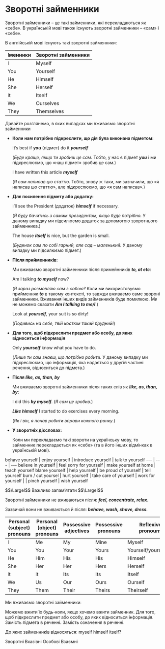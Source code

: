 # Зворотнi займенники


<span class="p1">Зворотні займенники</span> – це такі займенники, які перекладаються як «себе». В українській мові також існують зворотні займенники – «сам» і «себе».

В англійській мові існують такі зворотні займенники:

|Іменники|Зворотні займенники|
|---|---|
| I | Myself |
| You | Yourself |
| He | Himself |
| She | Herself |
| It | Itself |
| We | Ourselves |
| They | Themselves |

Давайте розглянемо, в яких випадках ми вживаємо зворотні займенники

* **Коли нам потрібно підкреслити, що дія була виконана підметом:**

    It’s best if **_you_** (підмет) do it **_yourself_**
    
    (_Буде краще, якщо ти зробиш це сам._ Тобто, у нас є підмет **_you_** і ми підкреслюємо, що «наш підмет» зробив це сам.)
    
    I have written this article **_myself_**
    
    (_Я сам написав цю статтю._ Тобто, знову ж таки, ми зазначили, що «я написав цю статтю», але підкреслюємо, що «я сам написав».)

* **Для посилення підмету або додатку:**

    I’ll see the President (додаток) **_himself_** if necessary.

    (_Я буду бачитись з самим президентом, якщо буде потрібно._ У даному випадку ми підсилюємо додаток за допомогою зворотнього займенника.)
    
    The house **_itself_** is nice, but the garden is small.
    
    (_Будинок сам по собі гарний, але сад – маленький._ У даному випадку ми підсилюємо підмет.)
    
* **Після прийменників:**

    Ми вживаємо зворотні займенники після примейнників **_to, at etc_**:

    Am I talking **_to myself_** now? 
    
    (_Я зараз розмовляю сам з собою?_ Коли ми використовуємо прийменняк **_to_** в такому контексті, то завжди вживаємо саме звороні займенники. Вживання інших видів займенників буде помилкою. Ми не можемо сказати **_Am I talking to me/I_**.)
    
    Look at **_yourself_**, your suit is so dirty!
    
    (_Подивись на себе, твій костюм такий брудний!_)
    
* **Для того, щоб підкреслити предмет або особу, до яких відноситься інформація**

    Only **_yourself_** know what you have to do.
    
    (_Лише ти сам знаєш, що потрібно робити._ У даному випадку ми підкреслюємо, що інформація, яка надається у другій частині речення, відноситься до підмета.)
    
* **Після _like, as, than, by_**

    Ми вживаємо зворотні займенники після таких слів як **_like, as, than, by_**:
    
    I did this **_by myself_**. (_Я сам це зробив_.)
    
    **_Like himself_** I started to do exercises every morning.

    (_Як і він, я почав робити вправи кожного ранку_.)

* **У зворотніх дієсловах:**

    Коли ми перекладаємо такі звороти на українську мову, то займенник перекладається як «себе» (та в його інших відмінках в українській мові).
    
    
behave yourself | enjoy yourself | introduce yourself | talk to yourself
--- | --- | ---
believe in yourself | feel sorry for yourself | make yourself at home | teach yourself
blame yourself | help yourself | be proud of yourself | tell yourself
burn / cut yoursel | hurt yourself | take care of yourself | work for yourself
 |  | pinch yourself | wish yourself
    
   <div class="red">$$\Large!$$ Важливо запам’ятати $$\Large!$$</div>
   
Зворотні займенники не вживаються після: **_feel, concentrate, relax_**.
    
Зазвичай вони не вживаються й після: **_behave, wash, shave, dress_**. 

|Personal (subject) pronouns|Personal (object) pronouns|Possessive adjectives|Possessive pronouns|Reflexive pronouns|
|---|---|---|---|---|
|I|Me|My|Mine|Myself|
|You|You|Your|Yours|Yourself/yourselves|
|He|Him|His|His|Himself|
|She|Her|Her|Hers|Herself|
|It|It|Its|Its|Itself|
|We|Us|Our|Ours|Ourself|
|They|Them|Their|Theirs|Theirself|


<quiz correctLabel="correct" incorrectLabel="incorrect" checkLabel="check">
    <question text="">
        <p>Ми вживаємо зворотні займенники:</p>
        <answer>Можемо вжити їх будь-коли, якщо хочемо вжити займенник.</answer>
        <answer correct>Для того, щоб підкреслити предмет або особу, до яких відноситься інформація.</answer>
        <answer>Замість підмета в реченні.</answer>
        <answer>Замість означення в реченні.</answer>
    </question>
    <question text="">
        <p>До яких займенників відносяться: myself himself itself?</p>
        <answer correct>Зворотні</answer>
        <answer>Вказівні</answer>
        <answer>Особові</answer>
        <answer>Взаємні</answer>
    </question>
</quiz>